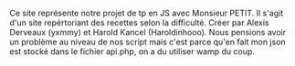 Ce site représente notre projet de tp en JS avec Monsieur PETIT. Il s'agit d'un site repértoriant des recettes selon la difficulté.
Créer par Alexis Derveaux (yxmmy) et Harold Kancel (Haroldinhooo).
Nous pensions avoir un problème au niveau de nos script mais c'est parce qu'en fait mon json est stocké dans le fichier api.php, on a du utiliser wamp du coup.
